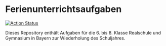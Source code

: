 # Ferienunterrichtsaufgaben
[![Action Status](https://github.com/Chlain1/Ferienunterrichtsaufgaben/workflows/Build/compile.svg)](https://github.com/Chlain1/Ferienunterrichtsaufgaben/actions/workflows/compile.yml)

Dieses Repository enthält Aufgaben für die 6. bis 8. Klasse Realschule und Gymnasium in Bayern zur Wiederholung des Schuljahres.

